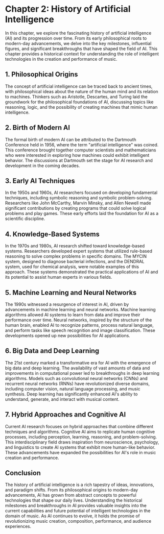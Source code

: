 Chapter 2: History of Artificial Intelligence
=============================================

In this chapter, we explore the fascinating history of artificial intelligence (AI) and its progression over time. From its early philosophical roots to modern-day advancements, we delve into the key milestones, influential figures, and significant breakthroughs that have shaped the field of AI. This chapter provides a historical context for understanding the role of intelligent technologies in the creation and performance of music.

**1. Philosophical Origins**
----------------------------

The concept of artificial intelligence can be traced back to ancient times, with philosophical ideas about the nature of the human mind and its relation to machines. Thinkers such as Aristotle, Descartes, and Turing laid the groundwork for the philosophical foundations of AI, discussing topics like reasoning, logic, and the possibility of creating machines that mimic human intelligence.

**2. Birth of Modern AI**
-------------------------

The formal birth of modern AI can be attributed to the Dartmouth Conference held in 1956, where the term "artificial intelligence" was coined. This conference brought together computer scientists and mathematicians who were interested in exploring how machines could exhibit intelligent behavior. The discussions at Dartmouth set the stage for AI research and development in the coming decades.

**3. Early AI Techniques**
--------------------------

In the 1950s and 1960s, AI researchers focused on developing fundamental techniques, including symbolic reasoning and symbolic problem-solving. Researchers like John McCarthy, Marvin Minsky, and Allen Newell made significant contributions by creating programs that could solve logical problems and play games. These early efforts laid the foundation for AI as a scientific discipline.

**4. Knowledge-Based Systems**
------------------------------

In the 1970s and 1980s, AI research shifted toward knowledge-based systems. Researchers developed expert systems that utilized rule-based reasoning to solve complex problems in specific domains. The MYCIN system, designed to diagnose bacterial infections, and the DENDRAL system, used for chemical analysis, were notable examples of this approach. These systems demonstrated the practical applications of AI and its potential to assist human experts in various fields.

**5. Machine Learning and Neural Networks**
-------------------------------------------

The 1990s witnessed a resurgence of interest in AI, driven by advancements in machine learning and neural networks. Machine learning algorithms allowed AI systems to learn from data and improve their performance over time. Neural networks, inspired by the structure of the human brain, enabled AI to recognize patterns, process natural language, and perform tasks like speech recognition and image classification. These developments opened up new possibilities for AI applications.

**6. Big Data and Deep Learning**
---------------------------------

The 21st century marked a transformative era for AI with the emergence of big data and deep learning. The availability of vast amounts of data and improvements in computational power led to breakthroughs in deep learning algorithms. Models such as convolutional neural networks (CNNs) and recurrent neural networks (RNNs) have revolutionized diverse domains, including computer vision, natural language processing, and music synthesis. Deep learning has significantly enhanced AI's ability to understand, generate, and interact with musical content.

**7. Hybrid Approaches and Cognitive AI**
-----------------------------------------

Current AI research focuses on hybrid approaches that combine different techniques and algorithms. Cognitive AI aims to replicate human cognitive processes, including perception, learning, reasoning, and problem-solving. This interdisciplinary field draws inspiration from neuroscience, psychology, and linguistics to create AI systems that exhibit more human-like behavior. These advancements have expanded the possibilities for AI's role in music creation and performance.

**Conclusion**
--------------

The history of artificial intelligence is a rich tapestry of ideas, innovations, and paradigm shifts. From its philosophical origins to modern-day advancements, AI has grown from abstract concepts to powerful technologies that shape our daily lives. Understanding the historical milestones and breakthroughs in AI provides valuable insights into the current capabilities and future potential of intelligent technologies in the domain of music. As AI continues to evolve, it holds the promise of revolutionizing music creation, composition, performance, and audience experiences.
